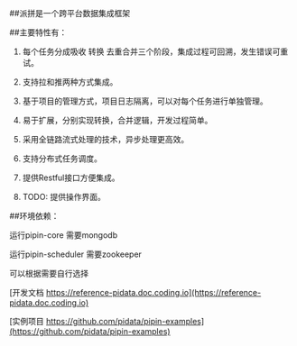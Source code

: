 ##派拼是一个跨平台数据集成框架

##主要特性有：

1. 每个任务分成吸收 转换 去重合并三个阶段，集成过程可回溯，发生错误可重试。

2. 支持拉和推两种方式集成。

3. 基于项目的管理方式，项目日志隔离，可以对每个任务进行单独管理。

4. 易于扩展，分别实现转换，合并逻辑，开发过程简单。

5. 采用全链路流式处理的技术，异步处理更高效。

6. 支持分布式任务调度。

7. 提供Restful接口方便集成。

8. TODO: 提供操作界面。


##环境依赖：

运行pipin-core 需要mongodb

运行pipin-scheduler 需要zookeeper

可以根据需要自行选择


[开发文档 https://reference-pidata.doc.coding.io](https://reference-pidata.doc.coding.io)

[实例项目 https://github.com/pidata/pipin-examples](https://github.com/pidata/pipin-examples)
